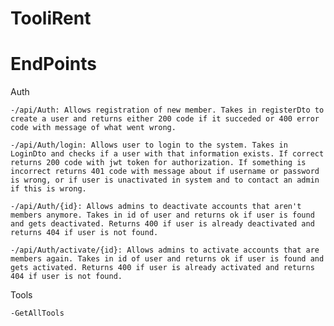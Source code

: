 # TooliRent


# EndPoints
Auth
~~~~~~~~~~~~~~~~~~~~~~~~~~~~~~~~~~~~~~~~~~~~~~~~~~~~~~~~~~~~~~~~~~~~~~~~~~~~~~~~~~~~~~~~~~~~~~~~~~~~~~~~~~~~~~~~~~~~~~~~~~~~~~~~~~~~~~~~~~~~~~~~~~~~~~~~~~~~~~~~~~~~~~~~~~~~~~~~~
-/api/Auth: Allows registration of new member. Takes in registerDto to create a user and returns either 200 code if it succeded or 400 error code with message of what went wrong.

-/api/Auth/login: Allows user to login to the system. Takes in LoginDto and checks if a user with that information exists. If correct returns 200 code with jwt token for authorization. If something is incorrect returns 401 code with message about if username or password is wrong, or if user is unactivated in system and to contact an admin if this is wrong.

-/api/Auth/{id}: Allows admins to deactivate accounts that aren't members anymore. Takes in id of user and returns ok if user is found and gets deactivated. Returns 400 if user is already deactivated and returns 404 if user is not found.

-/api/Auth/activate/{id}: Allows admins to activate accounts that are members again. Takes in id of user and returns ok if user is found and gets activated. Returns 400 if user is already activated and returns 404 if user is not found.
~~~~~~~~~~~~~~~~~~~~~~~~~~~~~~~~~~~~~~~~~~~~~~~~~~~~~~~~~~~~~~~~~~~~~~~~~~~~~~~~~~~~~~~~~~~~~~~~~~~~~~~~~~~~~~~~~~~~~~~~~~~~~~~~~~~~~~~~~~~~~~~~~~~~~~~~~~~~~~~~~~~~~~~~~~~~~~~~~


Tools
~~~~~~~~~~~~~~~~~~~~~~~~~~~~~~~~~~~~~~~~~~~~~~~~~~~~~~~~~~~~~~~~~~~~~~~~~~~~~~~~~~~~~~~~~~~~~~~~~~~~~~~~~~~~~~~~~~~~~~~~~~~~~~~~~~~~~~~~~~~~~~~~~~~~~~~~~~~~~~~~~~~~~~~~~~~~~~~~~
-GetAllTools
~~~~~~~~~~~~~~~~~~~~~~~~~~~~~~~~~~~~~~~~~~~~~~~~~~~~~~~~~~~~~~~~~~~~~~~~~~~~~~~~~~~~~~~~~~~~~~~~~~~~~~~~~~~~~~~~~~~~~~~~~~~~~~~~~~~~~~~~~~~~~~~~~~~~~~~~~~~~~~~~~~~~~~~~~~~~~~~~~

